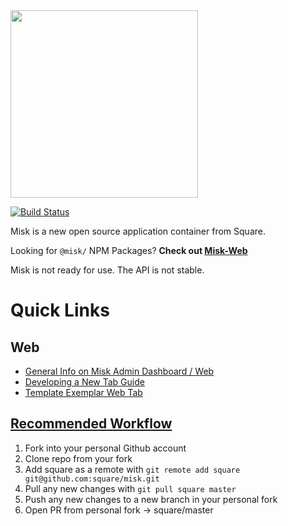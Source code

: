 <img src="misk.png" width="300">

[![Build Status](https://travis-ci.org/square/misk.svg?branch=master)](https://travis-ci.org/square/misk)

Misk is a new open source application container from Square.

Looking for `@misk/` NPM Packages? **Check out [Misk-Web](https://github.com/square/misk-web)**

Misk is not ready for use. The API is not stable.

Quick Links
===

Web
---
- [General Info on Misk Admin Dashboard / Web](/misk/web/README.md)
- [Developing a New Tab Guide](/misk/web/tabs/README.md)
- [Template Exemplar Web Tab](/misk/web/tabs/example)

[Recommended Workflow](https://blog.scottlowe.org/2015/01/27/using-fork-branch-git-workflow/)
---
1. Fork into your personal Github account
1. Clone repo from your fork
1. Add square as a remote with `git remote add square git@github.com:square/misk.git`
1. Pull any new changes with `git pull square master`
1. Push any new changes to a new branch in your personal fork
1. Open PR from personal fork -> square/master
